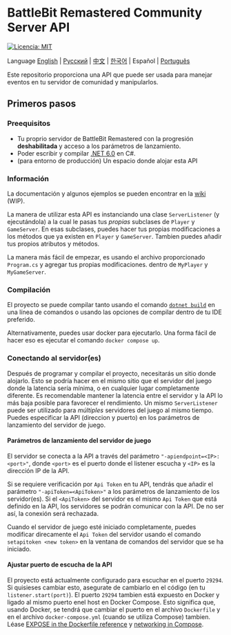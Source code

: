 ﻿# BattleBit Remastered Community Server API

[![Licencia: MIT](https://img.shields.io/badge/License-MIT-yellow.svg)](https://opensource.org/licenses/MIT)

Language [English](/README.md) | [Русский](/README-ruRU.md) | [中文](/README-zhCN.md) | [한국어](/README-koKR.md) | Español | [Português](/README-ptBR.md) 

Este repositorio proporciona una API que puede ser usada para manejar eventos en tu servidor de comunidad y manipularlos.

## Primeros pasos

### Preequisitos

- Tu proprio servidor de BattleBit Remastered con la progresión **deshabilitada** y acceso a los parámetros de lanzamiento.
- Poder escribir y compilar [.NET 6.0](https://dotnet.microsoft.com/en-us/download/dotnet/6.0) en C#.
- (para entorno de producción) Un espacio donde alojar esta API

### Información

La documentación y algunos ejemplos se pueden encontrar en la [wiki](https://github.com/MrOkiDoki/BattleBit-Community-Server-API/wiki) (WIP).

La manera de utilizar esta API es instanciando una clase `ServerListener` (y ejecutándola) a la cual le pasas tus *propias* subclases de `Player` y `GameServer`. En esas subclases, puedes hacer tus propias modificaciones a los métodos que ya existen en `Player` y `GameServer`. Tambien puedes añadir tus propios atributos y métodos.

La manera más fácil de empezar, es usando el archivo proporcionado `Program.cs` y agregar tus propias modificaciones. dentro de `MyPlayer` y `MyGameServer`.

### Compilación

El proyecto se puede compilar tanto usando el comando [`dotnet build`](https://learn.microsoft.com/en-us/dotnet/core/tools/dotnet-build) en una línea de comandos o usando las opciones de compilar dentro de tu IDE preferido.

Alternativamente, puedes usar docker para ejecutarlo. Una forma fácil de hacer eso es ejecutar el comando `docker compose up`.

### Conectando al servidor(es)

Después de programar y compilar el proyecto, necesitarás un sitio donde alojarlo. Esto se podría hacer en el mismo sitio que el servidor del juego donde la latencia sería mínima, o en cualquier lugar completamente diferente. Es recomendable mantener la latencia entre el servidor y la API lo más baja posible para favorecer el rendimiento. Un mismo `ServerListener` puede ser utilizado para *múltiples* servidores del juego al mismo tiempo. Puedes especificar la API (direccion y puerto) en los parámetros de lanzamiento del servidor de juego.

#### Parámetros de lanzamiento del servidor de juego

El servidor se conecta a la API a través del parámetro `"-apiendpoint=<IP>:<port>"`, donde `<port>` es el puerto donde el listener escucha y `<IP>` es la dirección IP de la API.

Si se requiere verificación por `Api Token` en tu API, tendrás que añadir el parámetro `"-apiToken=<ApiToken>"` a los parámetros de lanzamiento de los servidor(es). Si el `<ApiToken>` del servidor es el mismo `Api Token` que está definido en la API, los servidores se podrán comunicar con la API. De no ser así, la conexión será rechazada.

Cuando el servidor de juego esté iniciado completamente, puedes modificar direcamente el `Api Token` del servidor usando el comando `setapitoken <new token>` en la ventana de comandos del servidor que se ha iniciado.

#### Ajustar puerto de escucha de la API

El proyecto está actualmente configurado para escuchar en el puerto `29294`. Si quisieses cambiar esto, asegurate de cambiarlo en el código (en tu `listener.start(port)`). El puerto `29294` tambien está expuesto en Docker y ligado al mismo puerto enel host en Docker Compose. Esto significa que, usando Docker, se tendrá que cambiar el puerto en el archivo `Dockerfile` y en el archivo `docker-compose.yml` (cuando se utiliza Compose) tambien. Léase [EXPOSE in the Dockerfile reference](https://docs.docker.com/engine/reference/builder/#expose) y [networking in Compose](https://docs.docker.com/compose/networking/).
